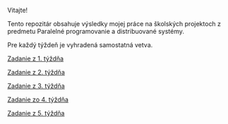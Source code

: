 Vitajte!

Tento repozitár obsahuje výsledky mojej práce na školských projektoch z predmetu Paralelné programovanie a distribuované systémy.

Pre každý týždeň je vyhradená samostatná vetva.

[Zadanie z 1. týždňa](https://github.com/MartinStevo/ppds/tree/firstweek)

[Zadanie z 2. týždňa](https://github.com/MartinStevo/ppds/tree/secondweek)

[Zadanie z 3. týždňa](https://github.com/MartinStevo/ppds/tree/thirdweek)

[Zadanie zo 4. týždňa](https://github.com/MartinStevo/ppds/tree/fourthweek)

[Zadanie z 5. týždňa](https://github.com/MartinStevo/ppds/tree/fifthweek)
